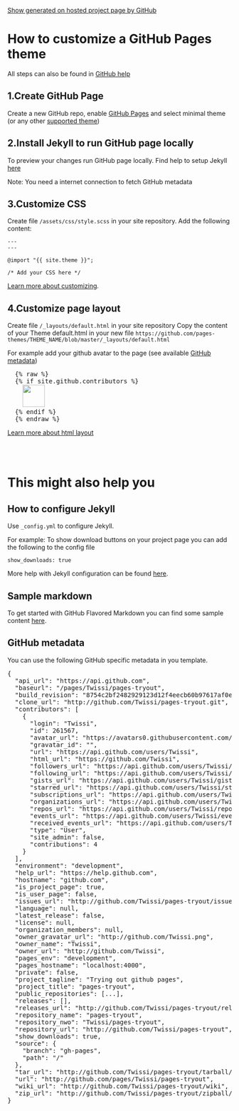 [Show generated on hosted project page by GitHub](https://twissi.github.io/pages-tryout/)


How to customize a GitHub Pages theme
================================

All steps can also be found in [GitHub help](https://help.github.com/articles/using-jekyll-as-a-static-site-generator-with-github-pages/)

1.Create GitHub Page
------------
Create a new GitHub repo, enable [GitHub Pages](https://pages.github.com) and select minimal theme (or any other [supported theme](https://pages.github.com/themes/))

2.Install Jekyll to run GitHub page locally
------------

To preview your changes run GitHub page locally. Find help to setup Jekyll [here](https://help.github.com/articles/setting-up-your-github-pages-site-locally-with-jekyll/)

Note: You need a internet connection to fetch GitHub metadata

3.Customize CSS
------------

Create file `/assets/css/style.scss` in your site repository. Add the following content:

    ---
    ---

    @import "{{ site.theme }}";

    /* Add your CSS here */


[Learn more about customizing](https://help.github.com/articles/customizing-css-and-html-in-your-jekyll-theme/#customizing-your-jekyll-themes-css).

4.Customize page layout
------------

Create file `/_layouts/default.html` in your site repository
Copy the content of your Theme default.html in your new file `https://github.com/pages-themes/THEME_NAME/blob/master/_layouts/default.html`

For example add your github avatar to the page (see available [GitHub metadata](#github-metadata))
<pre>
  {% raw %}
  {% if site.github.contributors %}
    <img src="{{ site.github.contributors[0].avatar_url }}" width="50" height="50">
  {% endif %}
  {% endraw %}
</pre>

[Learn more about html layout](https://help.github.com/articles/customizing-css-and-html-in-your-jekyll-theme/#customizing-your-jekyll-themes-html-layout)

<br/>
<br/>

This might also help you
================================

How to configure Jekyll
------------

Use `_config.yml` to configure Jekyll.

For example: To show download buttons on your project page you can add the following to the config file

    show_downloads: true


More help with Jekyll configuration can be found [here](https://help.github.com/articles/configuring-jekyll).


Sample markdown
-------------
To get started with GitHub Flavored Markdown you can find some sample content [here](https://github.github.com/github-flavored-markdown/sample_content.html).


GitHub metadata
------------

You can use the following GitHub specific metadata in you template.

<pre>
{
  "api_url": "https://api.github.com",
  "baseurl": "/pages/Twissi/pages-tryout",
  "build_revision": "8754c2bf2482929123d12f4eecb60b97617af0e3",
  "clone_url": "http://github.com/Twissi/pages-tryout.git",
  "contributors": [
    {
      "login": "Twissi",
      "id": 261567,
      "avatar_url": "https://avatars0.githubusercontent.com/u/261567?v=4",
      "gravatar_id": "",
      "url": "https://api.github.com/users/Twissi",
      "html_url": "https://github.com/Twissi",
      "followers_url": "https://api.github.com/users/Twissi/followers",
      "following_url": "https://api.github.com/users/Twissi/following{/other_user}",
      "gists_url": "https://api.github.com/users/Twissi/gists{/gist_id}",
      "starred_url": "https://api.github.com/users/Twissi/starred{/owner}{/repo}",
      "subscriptions_url": "https://api.github.com/users/Twissi/subscriptions",
      "organizations_url": "https://api.github.com/users/Twissi/orgs",
      "repos_url": "https://api.github.com/users/Twissi/repos",
      "events_url": "https://api.github.com/users/Twissi/events{/privacy}",
      "received_events_url": "https://api.github.com/users/Twissi/received_events",
      "type": "User",
      "site_admin": false,
      "contributions": 4
    }
  ],
  "environment": "development",
  "help_url": "https://help.github.com",
  "hostname": "github.com",
  "is_project_page": true,
  "is_user_page": false,
  "issues_url": "http://github.com/Twissi/pages-tryout/issues",
  "language": null,
  "latest_release": false,
  "license": null,
  "organization_members": null,
  "owner_gravatar_url": "http://github.com/Twissi.png",
  "owner_name": "Twissi",
  "owner_url": "http://github.com/Twissi",
  "pages_env": "development",
  "pages_hostname": "localhost:4000",
  "private": false,
  "project_tagline": "Trying out github pages",
  "project_title": "pages-tryout",
  "public_repositories": [...],
  "releases": [],
  "releases_url": "http://github.com/Twissi/pages-tryout/releases",
  "repository_name": "pages-tryout",
  "repository_nwo": "Twissi/pages-tryout",
  "repository_url": "http://github.com/Twissi/pages-tryout",
  "show_downloads": true,
  "source": {
    "branch": "gh-pages",
    "path": "/"
  },
  "tar_url": "http://github.com/Twissi/pages-tryout/tarball/gh-pages",
  "url": "http://github.com/pages/Twissi/pages-tryout",
  "wiki_url": "http://github.com/Twissi/pages-tryout/wiki",
  "zip_url": "http://github.com/Twissi/pages-tryout/zipball/gh-pages"
}

</pre>